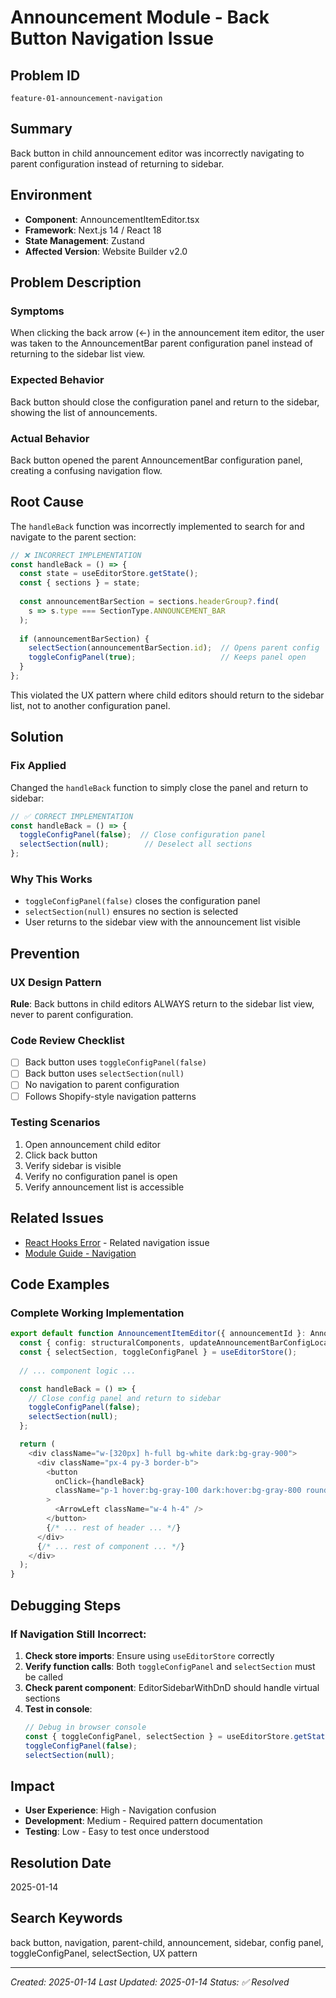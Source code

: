 # Announcement Module - Back Button Navigation Issue

## Problem ID
`feature-01-announcement-navigation`

## Summary
Back button in child announcement editor was incorrectly navigating to parent configuration instead of returning to sidebar.

## Environment
- **Component**: AnnouncementItemEditor.tsx
- **Framework**: Next.js 14 / React 18
- **State Management**: Zustand
- **Affected Version**: Website Builder v2.0

## Problem Description

### Symptoms
When clicking the back arrow (←) in the announcement item editor, the user was taken to the AnnouncementBar parent configuration panel instead of returning to the sidebar list view.

### Expected Behavior
Back button should close the configuration panel and return to the sidebar, showing the list of announcements.

### Actual Behavior
Back button opened the parent AnnouncementBar configuration panel, creating a confusing navigation flow.

## Root Cause

The `handleBack` function was incorrectly implemented to search for and navigate to the parent section:

```typescript
// ❌ INCORRECT IMPLEMENTATION
const handleBack = () => {
  const state = useEditorStore.getState();
  const { sections } = state;
  
  const announcementBarSection = sections.headerGroup?.find(
    s => s.type === SectionType.ANNOUNCEMENT_BAR
  );
  
  if (announcementBarSection) {
    selectSection(announcementBarSection.id);  // Opens parent config
    toggleConfigPanel(true);                   // Keeps panel open
  }
};
```

This violated the UX pattern where child editors should return to the sidebar list, not to another configuration panel.

## Solution

### Fix Applied
Changed the `handleBack` function to simply close the panel and return to sidebar:

```typescript
// ✅ CORRECT IMPLEMENTATION
const handleBack = () => {
  toggleConfigPanel(false);  // Close configuration panel
  selectSection(null);        // Deselect all sections
};
```

### Why This Works
- `toggleConfigPanel(false)` closes the configuration panel
- `selectSection(null)` ensures no section is selected
- User returns to the sidebar view with the announcement list visible

## Prevention

### UX Design Pattern
**Rule**: Back buttons in child editors ALWAYS return to the sidebar list view, never to parent configuration.

### Code Review Checklist
- [ ] Back button uses `toggleConfigPanel(false)`
- [ ] Back button uses `selectSection(null)`
- [ ] No navigation to parent configuration
- [ ] Follows Shopify-style navigation patterns

### Testing Scenarios
1. Open announcement child editor
2. Click back button
3. Verify sidebar is visible
4. Verify no configuration panel is open
5. Verify announcement list is accessible

## Related Issues
- [React Hooks Error](./feature-02-react-hooks-error.md) - Related navigation issue
- [Module Guide - Navigation](../../implementations/WEBSITE-BUILDER-MODULE-GUIDE.md#navegación-incorrecta-del-botón-back)

## Code Examples

### Complete Working Implementation
```typescript
export default function AnnouncementItemEditor({ announcementId }: AnnouncementItemEditorProps) {
  const { config: structuralComponents, updateAnnouncementBarConfigLocal } = useStructuralComponents();
  const { selectSection, toggleConfigPanel } = useEditorStore();
  
  // ... component logic ...

  const handleBack = () => {
    // Close config panel and return to sidebar
    toggleConfigPanel(false);
    selectSection(null);
  };

  return (
    <div className="w-[320px] h-full bg-white dark:bg-gray-900">
      <div className="px-4 py-3 border-b">
        <button
          onClick={handleBack}
          className="p-1 hover:bg-gray-100 dark:hover:bg-gray-800 rounded"
        >
          <ArrowLeft className="w-4 h-4" />
        </button>
        {/* ... rest of header ... */}
      </div>
      {/* ... rest of component ... */}
    </div>
  );
}
```

## Debugging Steps

### If Navigation Still Incorrect:
1. **Check store imports**: Ensure using `useEditorStore` correctly
2. **Verify function calls**: Both `toggleConfigPanel` and `selectSection` must be called
3. **Check parent component**: EditorSidebarWithDnD should handle virtual sections
4. **Test in console**:
   ```javascript
   // Debug in browser console
   const { toggleConfigPanel, selectSection } = useEditorStore.getState();
   toggleConfigPanel(false);
   selectSection(null);
   ```

## Impact
- **User Experience**: High - Navigation confusion
- **Development**: Medium - Required pattern documentation
- **Testing**: Low - Easy to test once understood

## Resolution Date
2025-01-14

## Search Keywords
back button, navigation, parent-child, announcement, sidebar, config panel, toggleConfigPanel, selectSection, UX pattern

---
*Created: 2025-01-14*
*Last Updated: 2025-01-14*
*Status: ✅ Resolved*